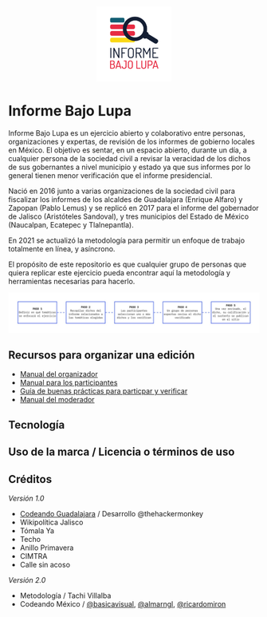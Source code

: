 <div style="text-align:center"><img width="150" src="img/logo.png" /></div>

# Informe Bajo Lupa 

Informe Bajo Lupa es un ejercicio abierto y colaborativo entre personas, organizaciones y expertas, de revisión de los informes de gobierno locales en México. El objetivo es sentar, en un espacio abierto, durante un día, a cualquier persona de la sociedad civil a revisar la veracidad de los dichos de sus gobernantes a nivel municipio y estado ya que sus informes por lo general tienen menor verificación que el informe presidencial.

Nació en 2016 junto a varias organizaciones de la sociedad civil para fiscalizar los informes de los alcaldes de Guadalajara (Enrique Alfaro) y Zapopan (Pablo Lemus) y se replicó en 2017 para el informe del gobernador de Jalisco (Aristóteles Sandoval), y tres municipios del Estado de México (Naucalpan, Ecatepec y Tlalnepantla). 

En 2021 se actualizó la metodología para permitir un enfoque de trabajo totalmente en línea, y asíncrono.

El propósito de este repositorio es que cualquier grupo de personas que quiera replicar este ejercicio pueda encontrar aquí la metodología y herramientas necesarias para hacerlo.

![](/img/diagrama_general.jpg)

## Recursos para organizar una edición

- [Manual del organizador](/docs/manual_organizador.md)
- [Manual para los participantes](/docs/manual_participantes.md)
- [Guía de buenas prácticas para particpar y verificar](guia_buenas_practicas.md)
- [Manual del moderador](/docs/manual_moderador.md)

## Tecnología

## Uso de la marca / Licencia o términos de uso

## Créditos

_Versión 1.0_
- [Codeando Guadalajara](https://github.com/CodeandoGuadalajara/informebajolupa) / Desarrollo @thehackermonkey
- Wikipolítica Jalisco
- Tómala Ya
- Techo
- Anillo Primavera
- CIMTRA
- Calle sin acoso

_Versión 2.0_
- Metodología / Tachi Villalba
- Codeando México / [@basicavisual](https://github.com/basicavisual/), [@almarngl](https://github.com/almarngl/), [@ricardomiron](https://github.com/ricardomiron/)
